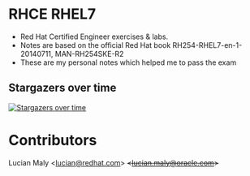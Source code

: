 # RHCE RHEL7
* Red Hat Certified Engineer exercises &amp; labs.
* Notes are based on the official Red Hat book RH254-RHEL7-en-1-20140711, MAN-RH254SKE-R2
* These are my personal notes which helped me to pass the exam

## Stargazers over time

[![Stargazers over time](https://starchart.cc/luckylittle/RHCE.svg)](https://starchart.cc/luckylittle/RHCE)

# Contributors
Lucian Maly <<lucian@redhat.com>> ~~<<lucian.maly@oracle.com>>~~
